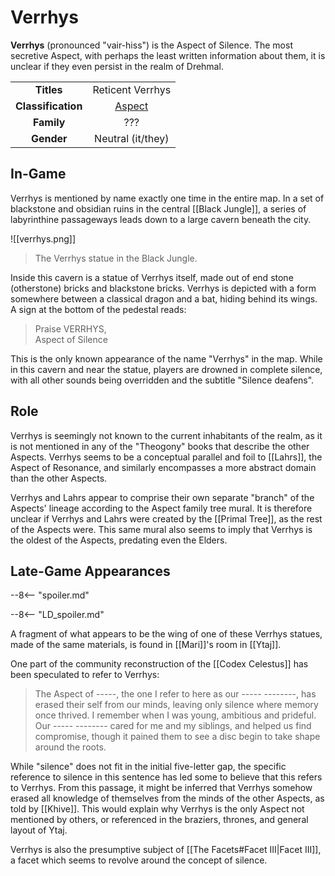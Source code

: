 # Verrhys

**Verrhys** (pronounced "vair-hiss") is the Aspect of Silence. The most secretive Aspect, with perhaps the least written information about them, it is unclear if they even persist in the realm of Drehmal.

|  |  |
|:----------:|:----------------------:|
| **Titles** | Reticent Verrhys |
| **Classification** | [Aspect](/Lore/Higher_Beings/Aspects/) |
| **Family** | ??? |
| **Gender** | Neutral (it/they) |

## In-Game

Verrhys is mentioned by name exactly one time in the entire map. In a set of blackstone and obsidian ruins in the central [[Black Jungle]], a series of labyrinthine passageways leads down to a large cavern beneath the city. 

![[verrhys.png]]
> The Verrhys statue in the Black Jungle.

Inside this cavern is a statue of Verrhys itself, made out of end stone (otherstone) bricks and blackstone bricks. Verrhys is depicted with a form somewhere between a classical dragon and a bat, hiding behind its wings. A sign at the bottom of the pedestal reads: 

> Praise VERRHYS, <br>
> Aspect of Silence

This is the only known appearance of the name "Verrhys" in the map. While in this cavern and near the statue, players are drowned in complete silence, with all other sounds being overridden and the subtitle "Silence deafens".

## Role

Verrhys is seemingly not known to the current inhabitants of the realm, as it is not mentioned in any of the "Theogony" books that describe the other Aspects. Verrhys seems to be a conceptual parallel and foil to [[Lahrs]], the Aspect of Resonance, and similarly encompasses a more abstract domain than the other Aspects. 

Verrhys and Lahrs appear to comprise their own separate "branch" of the Aspects' lineage according to the Aspect family tree mural. It is therefore unclear if Verrhys and Lahrs were created by the [[Primal Tree]], as the rest of the Aspects were. This same mural also seems to imply that Verrhys is the oldest of the Aspects, predating even the Elders.

## Late-Game Appearances

--8<-- "spoiler.md"

--8<-- "LD_spoiler.md"

A fragment of what appears to be the wing of one of these Verrhys statues, made of the same materials, is found in [[Mari]]'s room in [[Ytaj]].

One part of the community reconstruction of the [[Codex Celestus]] has been speculated to refer to Verrhys:

> The Aspect of -----, the one I refer to here as our ----- --------, has erased their self from our minds, leaving only silence where memory once thrived. I remember when I was young, ambitious and prideful. Our ----- -------- cared for me and my siblings, and helped us find compromise, though it pained them to see a disc begin to take shape around the roots.

While "silence" does not fit in the initial five-letter gap, the specific reference to silence in this sentence has led some to believe that this refers to Verrhys. From this passage, it might be inferred that Verrhys somehow erased all knowledge of themselves from the minds of the other Aspects, as told by [[Khive]]. This would explain why Verrhys is the only Aspect not mentioned by others, or referenced in the braziers, thrones, and general layout of Ytaj.

Verrhys is also the presumptive subject of [[The Facets#Facet III|Facet III]], a facet which seems to revolve around the concept of silence.
